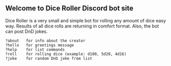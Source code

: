 ## Welcome to Dice Roller Discord bot site

Dice Roller is a very small and simple bot for rolling any amount of dice easy way. Results of all dice rolls are returning in comfort format. Also, the bot can post DnD jokes.

```console
?about   for info about the creator
?hello   for greetings message
?help    for list commands
?roll    for rolling dice (example: d100, 5d20, 4d16)
?joke    for random DnD joke from list
```